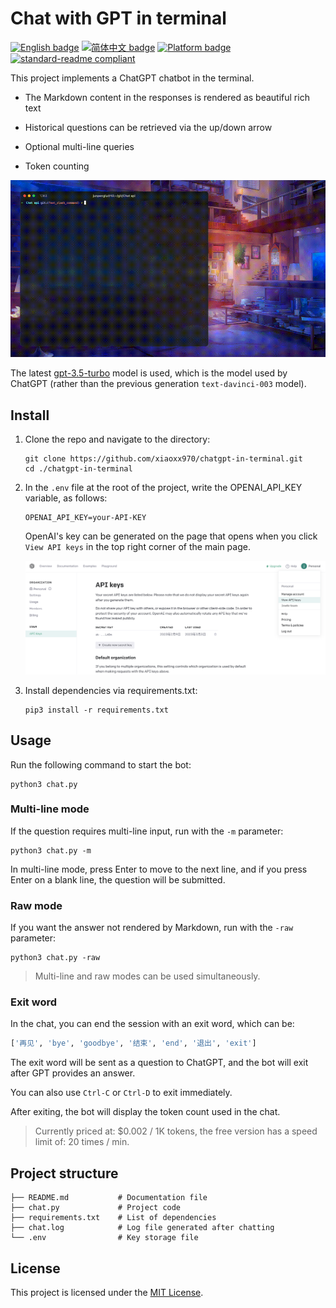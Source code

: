 # Chat with GPT in terminal

[![English badge](https://img.shields.io/badge/%E8%8B%B1%E6%96%87-English-blue)](./README.md)
[![简体中文 badge](https://img.shields.io/badge/%E7%AE%80%E4%BD%93%E4%B8%AD%E6%96%87-Simplified%20Chinese-blue)](./README.zh-CN.md)
[![Platform badge](https://img.shields.io/badge/Platform-MacOS%7CWindows%7CLinux-green)]()
[![standard-readme compliant](https://img.shields.io/badge/readme%20style-standard-brightgreen.svg)](https://github.com/RichardLitt/standard-readme)

This project implements a ChatGPT chatbot in the terminal. 

- The Markdown content in the responses is rendered as beautiful rich text

- Historical questions can be retrieved via the up/down arrow
- Optional multi-line queries
- Token counting

![example](README.assets/small.gif)

The latest [gpt-3.5-turbo](https://platform.openai.com/docs/guides/chat/chat-completions-beta) model is used, which is the model used by ChatGPT (rather than the previous generation `text-davinci-003` model).

## Install

1. Clone the repo and navigate to the directory:

   ```shell
   git clone https://github.com/xiaoxx970/chatgpt-in-terminal.git
   cd ./chatgpt-in-terminal
   ```

2. In the `.env` file at the root of the project, write the OPENAI_API_KEY variable, as follows:

   ```
   OPENAI_API_KEY=your-API-KEY
   ```

   OpenAI's key can be generated on the page that opens when you click `View API keys` in the top right corner of the main page.

   ![image-20230303233352970](README.assets/image-20230303233352970.png)

3. Install dependencies via requirements.txt:

   ```shell
   pip3 install -r requirements.txt
   ```

## Usage

Run the following command to start the bot:

```shell
python3 chat.py
```

### Multi-line mode

If the question requires multi-line input, run with the `-m` parameter:

```shell
python3 chat.py -m
```

In multi-line mode, press Enter to move to the next line, and if you press Enter on a blank line, the question will be submitted.

### Raw mode

If you want the answer not rendered by Markdown, run with the `-raw` parameter:

```shell
python3 chat.py -raw
```

> Multi-line and raw modes can be used simultaneously.

### Exit word

In the chat, you can end the session with an exit word, which can be:

```python
['再见', 'bye', 'goodbye', '结束', 'end', '退出', 'exit']
```

The exit word will be sent as a question to ChatGPT, and the bot will exit after GPT provides an answer.

You can also use `Ctrl-C` or `Ctrl-D` to exit immediately.

After exiting, the bot will display the token count used in the chat.

> Currently priced at: $0.002 / 1K tokens, the free version has a speed limit of: 20 times / min.

## Project structure

```
├── README.md           # Documentation file
├── chat.py             # Project code
├── requirements.txt    # List of dependencies
├── chat.log            # Log file generated after chatting
└── .env                # Key storage file
```

## License

This project is licensed under the [MIT License](https://chat.openai.com/LICENSE).